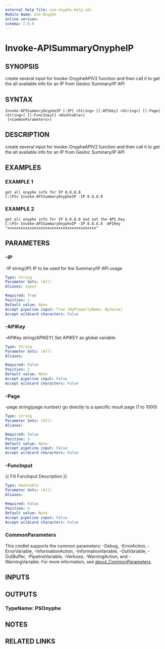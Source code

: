 ```yaml
---
external help file: use-onyphe-help.xml
Module Name: Use-Onyphe
online version:
schema: 2.0.0
---
```


# Invoke-APISummaryOnypheIP

## SYNOPSIS
create several input for Invoke-OnypheAPIV2 function and then call it to get the all available info for an IP from Geoloc Summary/IP API

## SYNTAX

```
Invoke-APISummaryOnypheIP [-IP] <String> [[-APIKey] <String>] [[-Page] <String>] [[-FuncInput] <Hashtable>]
 [<CommonParameters>]
```

## DESCRIPTION
create several input for Invoke-OnypheAPIV2 function and then call it to get the all available info for an IP from Geoloc Summary/IP API

## EXAMPLES

### EXAMPLE 1
```
get all onyphe info for IP 8.8.8.8
C:\PS> Invoke-APISummaryOnypheIP -IP 8.8.8.8
```

### EXAMPLE 2
```
get all onyphe info for IP 8.8.8.8 and set the API Key
C:\PS> Invoke-APISummaryOnypheIP -IP 8.8.8.8 -APIKey "xxxxxxxxxxxxxxxxxxxxxxxxxxxxxxxxxxxxxxxx"
```

## PARAMETERS

### -IP
-IP string{IP}
IP to be used for the Summary/IP API usage

```yaml
Type: String
Parameter Sets: (All)
Aliases: input

Required: True
Position: 1
Default value: None
Accept pipeline input: True (ByPropertyName, ByValue)
Accept wildcard characters: False
```

### -APIKey
-APIKey string{APIKEY}
Set APIKEY as global variable.

```yaml
Type: String
Parameter Sets: (All)
Aliases:

Required: False
Position: 2
Default value: None
Accept pipeline input: False
Accept wildcard characters: False
```

### -Page
-page string{page number}
go directly to a specific result page (1 to 1000)

```yaml
Type: String
Parameter Sets: (All)
Aliases:

Required: False
Position: 3
Default value: None
Accept pipeline input: False
Accept wildcard characters: False
```

### -FuncInput
{{ Fill FuncInput Description }}

```yaml
Type: Hashtable
Parameter Sets: (All)
Aliases:

Required: False
Position: 4
Default value: None
Accept pipeline input: False
Accept wildcard characters: False
```

### CommonParameters
This cmdlet supports the common parameters: -Debug, -ErrorAction, -ErrorVariable, -InformationAction, -InformationVariable, -OutVariable, -OutBuffer, -PipelineVariable, -Verbose, -WarningAction, and -WarningVariable. For more information, see [about_CommonParameters](http://go.microsoft.com/fwlink/?LinkID=113216).

## INPUTS

## OUTPUTS

### TypeName: PSOnyphe
## NOTES

## RELATED LINKS
